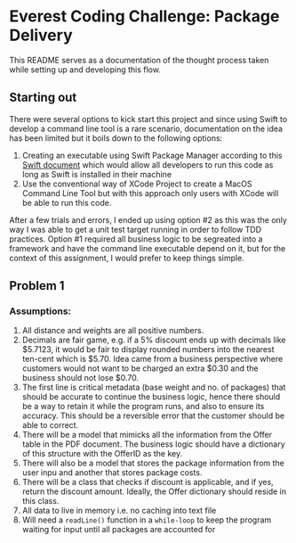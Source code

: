 # Everest Coding Challenge: Package Delivery

This README serves as a documentation of the thought process taken while setting up and developing this flow.


## Starting out

There were several options to kick start this project and since using Swift to develop a command line tool is a rare scenario, documentation on the idea has been limited but it boils down to the following options:

1. Creating an executable using Swift Package Manager according to this [Swift document](https://www.swift.org/getting-started/cli-swiftpm/) which would allow all developers to run this code as long as Swift is installed in their machine
2. Use the conventional way of XCode Project to create a MacOS Command Line Tool but with this approach only users with XCode will be able to run this code.

After a few trials and errors, I ended up using option #2 as this was the only way I was able to get a unit test target running in order to follow TDD practices. Option #1 required all business logic to be segreated into a framework and have the command line executable depend on it, but for the context of this assignment, I would prefer to keep things simple.

## Problem 1

### Assumptions:

1. All distance and weights are all positive numbers.
2. Decimals are fair game, e.g. if a 5% discount ends up with decimals like $5.7123, it would be fair to display rounded numbers into the nearest ten-cent which is $5.70. Idea came from a business perspective where customers would not want to be charged an extra $0.30 and the business should not lose $0.70.
3. The first line is critical metadata (base weight and no. of packages) that should be accurate to continue the business logic, hence there should be a way to retain it while the program runs, and also to ensure its accuracy. This should be a reversible error that the customer should be able to correct.
4. There will be a model that mimicks all the information from the Offer table in the PDF document. The business logic should have a dictionary of this structure with the OfferID as the key.
5. There will also be a model that stores the package information from the user inpu and another that stores package costs.
6. There will be a class that checks if discount is applicable, and if yes, return the discount amount. Ideally, the Offer dictionary should reside in this class.
7. All data to live in memory i.e. no caching into text file
8. Will need a `readLine()` function in a `while-loop` to keep the program waiting for input until all packages are accounted for
